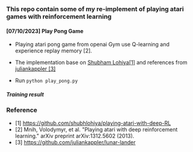 ### This repo contain some of my re-implement of playing atari games with reinforcement learning
#### [07/10/2023] Play Pong Game
* Playing atari pong game from openai Gym use Q-learning and experience replay memory [2].
* The implementation base on [Shubham Lohiya[1]](https://github.com/shubhlohiya/playing-atari-with-deep-RL) and references from [juliankappler [3]]( https://github.com/juliankappler/lunar-lander)

* Run `python play_pong.py`
##### Training result
<!-- ![alt text](https://github.com/phuongboi/lunar-lander/blob/main/v1.png) -->


### Reference
* [1] https://github.com/shubhlohiya/playing-atari-with-deep-RL
* [2] Mnih, Volodymyr, et al. "Playing atari with deep reinforcement learning." arXiv preprint arXiv:1312.5602 (2013).
* [3] https://github.com/juliankappler/lunar-lander
